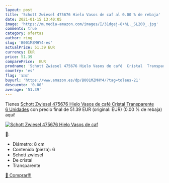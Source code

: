 ```yaml
---
layout: post
title: 'Schott Zwiesel 475676 Hielo Vasos de caf al 0.00 % de rebaja'
date: 2021-01-15 13:40:05
image: 'https://m.media-amazon.com/images/I/31dgej-8+hL._SL200_.jpg'
comments: true
category: ofertas
author: ring
slug: 'B001MZMHY4-es'
actualPrice: 51.39 EUR
currency: EUR
price: 51.39
comparePrice:  EUR
prodname: 'Schott Zwiesel 475676 Hielo Vasos de café  Cristal  Transparente  6 Unidades'
country: 'es'
flag: '🇪🇸'
buyurl: 'https://www.amazon.es/dp/B001MZMHY4/?tag=tolees-21'
descuento: '0.00'
average: '51.39'
---
```


Tienes [Schott Zwiesel 475676 Hielo Vasos de café  Cristal  Transparente  6 Unidades](https://www.amazon.es/dp/B001MZMHY4/?tag=tolees-21) con precio final de  51.39 EUR (original:  EUR) (0.00 %  de rebaja) aqui!

[![Schott Zwiesel 475676 Hielo Vasos de caf](https://m.media-amazon.com/images/I/31dgej-8+hL._SL200_.jpg)](https://www.amazon.es/dp/B001MZMHY4/?tag=tolees-21)

🔎:

- Diámetro: 8 cm
- Contenido (pieza): 6
- Schott zwiesel
- De cristal
- Transparente

[🛒 Comprar!!!](https://www.amazon.es/dp/B001MZMHY4/?tag=tolees-21)
